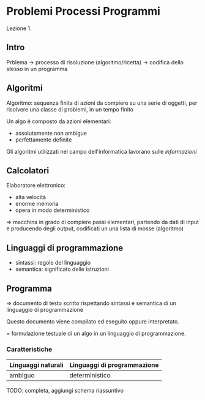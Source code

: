 # Problemi Processi Programmi
Lezione 1.

## Intro
Prblema -> processo di risoluzione (algoritmo/ricetta) -> codifica dello stesso in un programma

## Algoritmi
Algoritmo: sequenza finita di azioni da compiere su una serie di oggetti, per risolvere una classe di problemi, in un tempo finito

Un algo è composto da azioni elementari:
 - assolutamente non ambigue
 - perfettamente definite

Gli algoritmi utilizzati nel campo dell'informatica lavorano sulle _informazioni_

## Calcolatori
Elaboratore elettronico:
 - alta velocità
 - enorme memoria
 - opera in modo deterministico

=> macchina in grado di compiere passi elementari, partendo da dati di input e producendo degli output, codificati un una lista di mosse (algoritmo)

## Linguaggi di programmazione
 - sintassi: regole del linguaggio
 - semantica: significato delle istruzioni

## Programma
=> documento di testo scritto rispettando sintassi e semantica di un linguaggio di programmazione

Questo documento viene compilato ed eseguito oppure interpretato.

= formulazione testuale di un algo in un linguaggio di programmazione.

### Caratteristiche
|Linguaggi naturali|Linguaggi di programmazione|
|------------------|---------------------------|
|ambiguo|deterministico|

TODO: completa, aggiungi schema riassuntivo
